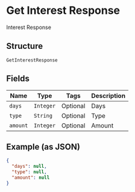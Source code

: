
# Get Interest Response

Interest Response

## Structure

`GetInterestResponse`

## Fields

| Name | Type | Tags | Description |
|  --- | --- | --- | --- |
| `days` | `Integer` | Optional | Days |
| `type` | `String` | Optional | Type |
| `amount` | `Integer` | Optional | Amount |

## Example (as JSON)

```json
{
  "days": null,
  "type": null,
  "amount": null
}
```

